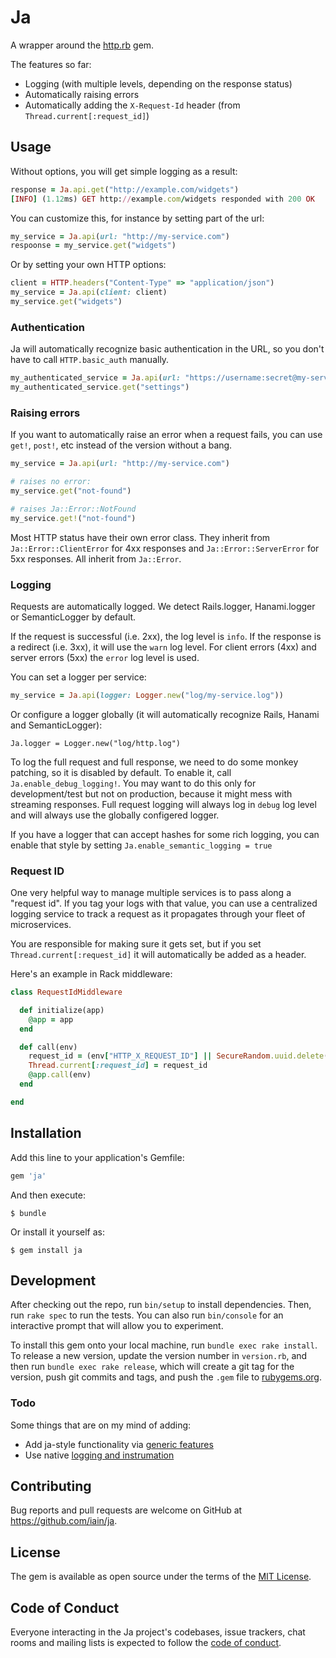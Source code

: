 # Ja

A wrapper around the [http.rb](https://github.com/httprb/http) gem.

The features so far:

* Logging (with multiple levels, depending on the response status)
* Automatically raising errors
* Automatically adding the `X-Request-Id` header (from `Thread.current[:request_id]`)

## Usage

Without options, you will get simple logging as a result:

``` ruby
response = Ja.api.get("http://example.com/widgets")
[INFO] (1.12ms) GET http://example.com/widgets responded with 200 OK
```

You can customize this, for instance by setting part of the url:

``` ruby
my_service = Ja.api(url: "http://my-service.com")
respoonse = my_service.get("widgets")
```


Or by setting your own HTTP options:

``` ruby
client = HTTP.headers("Content-Type" => "application/json")
my_service = Ja.api(client: client)
my_service.get("widgets")
```

### Authentication

Ja will automatically recognize basic authentication in the URL, so you don't have to call `HTTP.basic_auth` manually.

``` ruby
my_authenticated_service = Ja.api(url: "https://username:secret@my-service.com")
my_authenticated_service.get("settings")
```

### Raising errors

If you want to automatically raise an error when a request fails, you can use `get!`, `post!`, etc instead of the version without a bang.

``` ruby
my_service = Ja.api(url: "http://my-service.com")

# raises no error:
my_service.get("not-found")

# raises Ja::Error::NotFound
my_service.get!("not-found")
```

Most HTTP status have their own error class. They inherit from `Ja::Error::ClientError` for 4xx responses and `Ja::Error::ServerError` for 5xx responses. All inherit from `Ja::Error`.

### Logging

Requests are automatically logged. We detect Rails.logger, Hanami.logger or SemanticLogger by default.

If the request is successful (i.e. 2xx), the log level is `info`. If the response is a redirect (i.e. 3xx), it will use the `warn` log level. For client errors (4xx) and server errors (5xx) the `error` log level is used.

You can set a logger per service:

``` ruby
my_service = Ja.api(logger: Logger.new("log/my-service.log"))
```

Or configure a logger globally (it will automatically recognize Rails, Hanami and SemanticLogger):

```
Ja.logger = Logger.new("log/http.log")
```

To log the full request and full response, we need to do some monkey patching, so it is disabled by default. To enable it, call `Ja.enable_debug_logging!`. You may want to do this only for development/test but not on production, because it might mess with streaming responses. Full request logging will always log in `debug` log level and will always use the globally configered logger.

If you have a logger that can accept hashes for some rich logging, you can enable that style by setting `Ja.enable_semantic_logging = true`

### Request ID

One very helpful way to manage multiple services is to pass along a "request id". If you tag your logs with that value, you can use a centralized logging service to track a request as it propagates through your fleet of microservices.

You are responsible for making sure it gets set, but if you set `Thread.current[:request_id]` it will automatically be added as a header.

Here's an example in Rack middleware:

``` ruby
class RequestIdMiddleware

  def initialize(app)
    @app = app
  end

  def call(env)
    request_id = (env["HTTP_X_REQUEST_ID"] || SecureRandom.uuid.delete("-"))
    Thread.current[:request_id] = request_id
    @app.call(env)
  end

end
```

## Installation

Add this line to your application's Gemfile:

```ruby
gem 'ja'
```

And then execute:

    $ bundle

Or install it yourself as:

    $ gem install ja

## Development

After checking out the repo, run `bin/setup` to install dependencies. Then, run `rake spec` to run the tests. You can also run `bin/console` for an interactive prompt that will allow you to experiment.

To install this gem onto your local machine, run `bundle exec rake install`. To release a new version, update the version number in `version.rb`, and then run `bundle exec rake release`, which will create a git tag for the version, push git commits and tags, and push the `.gem` file to [rubygems.org](https://rubygems.org).

### Todo

Some things that are on my mind of adding:

* Add ja-style functionality via [generic features](https://github.com/httprb/http/pull/482)
* Use native [logging and instrumation](https://github.com/httprb/http/pull/499)

## Contributing

Bug reports and pull requests are welcome on GitHub at https://github.com/iain/ja.

## License

The gem is available as open source under the terms of the [MIT License](https://opensource.org/licenses/MIT).

## Code of Conduct

Everyone interacting in the Ja project's codebases, issue trackers, chat rooms and mailing lists is expected to follow the [code of conduct](https://github.com/iain/ja/blob/master/CODE_OF_CONDUCT.md).
